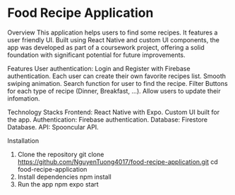 # Food Recipe Application

Overview
This application helps users to find some recipes. It features a user friendly UI. Built using React Native and custom UI components, the app was developed as part of a coursework project, offering a solid foundation with significant potential for future improvements.

Features
User authentication: Login and Register with Firebase authentication.
Each user can create their own favorite recipes list.
Smooth swiping animation.
Search function for user to find the recipe.
Filter Buttons for each type of recipe (Dinner, Breakfast, ...).
Allow users to update their infomation.

Technology Stacks
Frontend: React Native with Expo.
Custom UI built for the app.
Authentication: Firebase authentication.
Database: Firestore Database.
API: Spooncular API.

Installation
1. Clone the repository
   git clone https://github.com/NguyenTuong4017/food-recipe-application.git
   cd food-recipe-application
2. Install dependencies
  npm install
3. Run the app
  npm expo start

